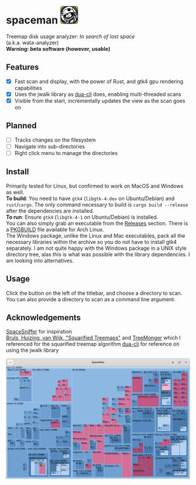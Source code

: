 # spaceman <img src="spaceman.png" width="48"/>
Treemap disk usage analyzer: *In search of lost space*   
(a.k.a. wata-analyzer)  
**Warning: beta software (however, usable)**
## Features
- [X] Fast scan and display, with the power of Rust, and gtk4 gpu rendering capabilities
- [X] Uses the jwalk library as [dua-cli](https://github.com/Byron/dua-cli/) does, enabling multi-threaded scans
- [x] Visible from the start, incrementally updates the view as the scan goes on
## Planned
- [ ] Tracks changes on the filesystem
- [ ] Navigate into sub-directories
- [ ] Right click menu to manage the directories
## Install
Primarily tested for Linux, but confirmed to work on MacOS and Windows as well.  
**To build**: You need to have `gtk4` (`libgtk-4-dev` on Ubuntu/Debian) and `rust`/`cargo`. The only command necessary to build is `cargo build --release` after the dependencies are installed.  
**To run**: Ensure `gtk4` (`libgtk-4-1` on Ubuntu/Debian) is installed.  
You can also simply grab an executable from the [Releases](https://github.com/salihgerdan/spaceman/releases) section. There is a [PKGBUILD](./PKGBUILD) file available for Arch Linux.  
The Windows package, unlike the Linux and Mac executables, pack all the necessary libraries within the archive so you do not have to install gtk4 separately. I am not quite happy with the Windows package in a UNIX style directory tree, alas this is what was possible with the library dependencies. I am looking into alternatives.  
## Usage
Click the button on the left of the titlebar, and choose a directory to scan. You can also provide a directory to scan as a command line argument.
## Acknowledgements
[SpaceSniffer](http://www.uderzo.it/main_products/space_sniffer/) for inspiration  
[Bruls, Huizing, van Wijk, "Squarified Treemaps"](https://www.win.tue.nl/~vanwijk/stm.pdf) and [TreeMonger](https://github.com/alanbernstein/treemonger) which I referenced for the squarified treemap algorithm
[dua-cli](https://github.com/Byron/dua-cli/) for reference on using the jwalk library  

![Screenshot](screenshot.png?raw=true)
